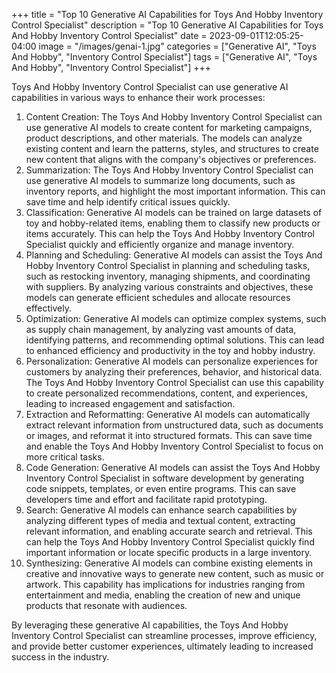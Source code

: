 +++
title = "Top 10 Generative AI Capabilities for Toys And Hobby Inventory Control Specialist"
description = "Top 10 Generative AI Capabilities for Toys And Hobby Inventory Control Specialist"
date = 2023-09-01T12:05:25-04:00
image = "/images/genai-1.jpg"
categories = ["Generative AI", "Toys And Hobby", "Inventory Control Specialist"]
tags = ["Generative AI", "Toys And Hobby", "Inventory Control Specialist"]
+++

Toys And Hobby Inventory Control Specialist can use generative AI capabilities in various ways to enhance their work processes:

1. Content Creation: The Toys And Hobby Inventory Control Specialist can use generative AI models to create content for marketing campaigns, product descriptions, and other materials. The models can analyze existing content and learn the patterns, styles, and structures to create new content that aligns with the company's objectives or preferences.
2. Summarization: The Toys And Hobby Inventory Control Specialist can use generative AI models to summarize long documents, such as inventory reports, and highlight the most important information. This can save time and help identify critical issues quickly.
3. Classification: Generative AI models can be trained on large datasets of toy and hobby-related items, enabling them to classify new products or items accurately. This can help the Toys And Hobby Inventory Control Specialist quickly and efficiently organize and manage inventory.
4. Planning and Scheduling: Generative AI models can assist the Toys And Hobby Inventory Control Specialist in planning and scheduling tasks, such as restocking inventory, managing shipments, and coordinating with suppliers. By analyzing various constraints and objectives, these models can generate efficient schedules and allocate resources effectively.
5. Optimization: Generative AI models can optimize complex systems, such as supply chain management, by analyzing vast amounts of data, identifying patterns, and recommending optimal solutions. This can lead to enhanced efficiency and productivity in the toy and hobby industry.
6. Personalization: Generative AI models can personalize experiences for customers by analyzing their preferences, behavior, and historical data. The Toys And Hobby Inventory Control Specialist can use this capability to create personalized recommendations, content, and experiences, leading to increased engagement and satisfaction.
7. Extraction and Reformatting: Generative AI models can automatically extract relevant information from unstructured data, such as documents or images, and reformat it into structured formats. This can save time and enable the Toys And Hobby Inventory Control Specialist to focus on more critical tasks.
8. Code Generation: Generative AI models can assist the Toys And Hobby Inventory Control Specialist in software development by generating code snippets, templates, or even entire programs. This can save developers time and effort and facilitate rapid prototyping.
9. Search: Generative AI models can enhance search capabilities by analyzing different types of media and textual content, extracting relevant information, and enabling accurate search and retrieval. This can help the Toys And Hobby Inventory Control Specialist quickly find important information or locate specific products in a large inventory.
10. Synthesizing: Generative AI models can combine existing elements in creative and innovative ways to generate new content, such as music or artwork. This capability has implications for industries ranging from entertainment and media, enabling the creation of new and unique products that resonate with audiences.

By leveraging these generative AI capabilities, the Toys And Hobby Inventory Control Specialist can streamline processes, improve efficiency, and provide better customer experiences, ultimately leading to increased success in the industry.